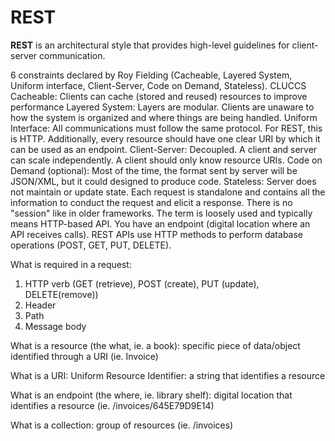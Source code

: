 # REST

**REST** is an architectural style that provides high-level guidelines for client-server communication. 

6 constraints declared by Roy Fielding (Cacheable, Layered System, Uniform interface, Client-Server, Code on Demand, Stateless).
CLUCCS
Cacheable: Clients can cache (stored and reused) resources to improve performance
Layered System: Layers are modular. Clients are unaware to how the system is organized and where things are being handled.
Uniform Interface: All communications must follow the same protocol. For REST, this is HTTP. Additionally, every resource should have one clear URI by which it can be used as an endpoint.
Client-Server: Decoupled. A client and server can scale independently. A client should only know resource URIs.
Code on Demand (optional): Most of the time, the format sent by server will be JSON/XML, but it could designed to produce code.
Stateless: Server does not maintain or update state. Each request is standalone and contains all the information to conduct the request and elicit a response. There is no "session" like in older frameworks. 
The term is loosely used and typically means HTTP-based API. You have an endpoint (digital location where an API receives calls). REST APIs use HTTP methods to perform database operations (POST, GET, PUT, DELETE).

What is required in a request:
1. HTTP verb (GET (retrieve), POST (create), PUT (update), DELETE(remove))
2. Header
3. Path
4. Message body


What is a resource (the what, ie. a book):
specific piece of data/object identified through a URI (ie. Invoice)

What is a URI:
Uniform Resource Identifier: a string that identifies a resource

What is an endpoint (the where, ie. library shelf):
digital location that identifies a resource (ie. /invoices/645E79D9E14)

What is a collection:
group of resources (ie. /invoices)

